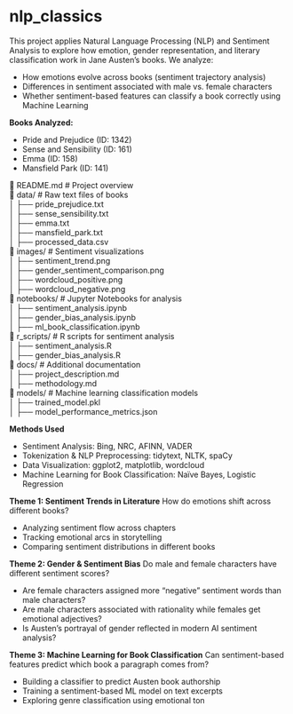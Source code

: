 # nlp_classics
This project applies Natural Language Processing (NLP) and Sentiment Analysis to explore how emotion, gender representation, and literary classification work in Jane Austen’s books. We analyze:

- How emotions evolve across books (sentiment trajectory analysis)
- Differences in sentiment associated with male vs. female characters
- Whether sentiment-based features can classify a book correctly using Machine Learning

**Books Analyzed:**

 - Pride and Prejudice (ID: 1342)
 - Sense and Sensibility (ID: 161)
 - Emma (ID: 158)
 - Mansfield Park (ID: 141)

📜 README.md             # Project overview  
📂 data/                 # Raw text files of books  
│   ├── pride_prejudice.txt  
│   ├── sense_sensibility.txt  
│   ├── emma.txt  
│   ├── mansfield_park.txt  
│   ├── processed_data.csv  
📂 images/               # Sentiment visualizations  
│   ├── sentiment_trend.png  
│   ├── gender_sentiment_comparison.png  
│   ├── wordcloud_positive.png  
│   ├── wordcloud_negative.png  
📂 notebooks/            # Jupyter Notebooks for analysis  
│   ├── sentiment_analysis.ipynb  
│   ├── gender_bias_analysis.ipynb  
│   ├── ml_book_classification.ipynb  
📂 r_scripts/            # R scripts for sentiment analysis  
│   ├── sentiment_analysis.R  
│   ├── gender_bias_analysis.R  
📂 docs/                 # Additional documentation  
│   ├── project_description.md  
│   ├── methodology.md  
📂 models/               # Machine learning classification models  
│   ├── trained_model.pkl  
│   ├── model_performance_metrics.json  
  

**Methods Used**
- Sentiment Analysis: Bing, NRC, AFINN, VADER
- Tokenization & NLP Preprocessing: tidytext, NLTK, spaCy
- Data Visualization: ggplot2, matplotlib, wordcloud
- Machine Learning for Book Classification: Naïve Bayes, Logistic Regression

**Theme 1: Sentiment Trends in Literature** How do emotions shift across different books?
- Analyzing sentiment flow across chapters
- Tracking emotional arcs in storytelling
- Comparing sentiment distributions in different books

**Theme 2: Gender & Sentiment Bias** Do male and female characters have different sentiment scores?
- Are female characters assigned more “negative” sentiment words than male characters?
- Are male characters associated with rationality while females get emotional adjectives?
- Is Austen’s portrayal of gender reflected in modern AI sentiment analysis?

 **Theme 3: Machine Learning for Book Classification** Can sentiment-based features predict which book a paragraph comes from?
- Building a classifier to predict Austen book authorship
- Training a sentiment-based ML model on text excerpts
- Exploring genre classification using emotional ton
